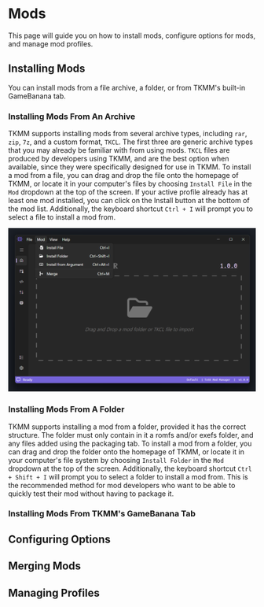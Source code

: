 # Mods

This page will guide you on how to install mods, configure options for mods, and manage mod profiles.

## Installing Mods
You can install mods from a file archive, a folder, or from TKMM's built-in GameBanana tab.

### Installing Mods From An Archive
TKMM supports installing mods from several archive types, including `rar`, `zip`, `7z`, and a custom format, `TKCL`. The first three are generic archive types that you may already be familiar with from using mods. `TKCL` files are produced by developers using TKMM, and are the best option when available, since they were specifically designed for use in TKMM. To install a mod from a file, you can drag and drop the file onto the homepage of TKMM, or locate it in your computer's files by choosing `Install File` in the `Mod` dropdown at the top of the screen. If your active profile already has at least one mod installed, you can click on the Install button at the bottom of the mod list. Additionally, the keyboard shortcut `Ctrl + I` will prompt you to select a file to install a mod from.
<p>
    <img width="550" src="./images/UseMods_Archive_01.png">
</p>


### Installing Mods From A Folder
TKMM supports installing a mod from a folder, provided it has the correct structure. The folder must only contain in it a romfs and/or exefs folder, and any files added using the packaging tab. To install a mod from a folder, you can drag and drop the folder onto the homepage of TKMM, or locate it in your computer's file system by choosing `Install Folder` in the `Mod` dropdown at the top of the screen. Additionally, the keyboard shortcut `Ctrl + Shift + I` will prompt you to select a folder to install a mod from. This is the recommended method for mod developers who want to be able to quickly test their mod without having to package it.

### Installing Mods From TKMM's GameBanana Tab


## Configuring Options


## Merging Mods


## Managing Profiles